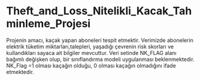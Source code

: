 # Theft_and_Loss_Nitelikli_Kacak_Tahminleme_Projesi

Projenin amacı, kaçak yapan aboneleri tespit etmektir. Verimizde abonelerin elektrik tüketim miktarları,talepleri, yaşadığı çevrenin risk skorları ve kullandıkları sayaca ait bilgiler mevcuttur. Veri setinde NK_FLAG alanı bağımlı değişken olup, bir sınıflandırma modeli uygulanması beklenmektedir. NK_Flag =1 olması kaçağın olduğu, 0 olması kaçağın olmadığını ifade etmektedir.
